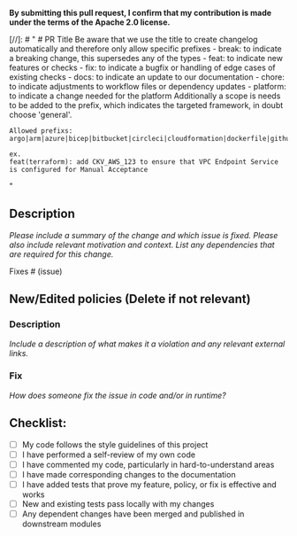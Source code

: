 **By submitting this pull request, I confirm that my contribution is made under the terms of the Apache 2.0 license.**

[//]: # "
    # PR Title
    Be aware that we use the title to create changelog automatically and therefore only allow specific prefixes
    - break:    to indicate a breaking change, this supersedes any of the types
    - feat:     to indicate new features or checks
    - fix:      to indicate a bugfix or handling of edge cases of existing checks
    - docs:     to indicate an update to our documentation
    - chore:    to indicate adjustments to workflow files or dependency updates
    - platform: to indicate a change needed for the platform
    Additionally a scope is needs to be added to the prefix, which indicates the targeted framework, in doubt choose 'general'.
    
    Allowed prefixs: 
    argo|arm|azure|bicep|bitbucket|circleci|cloudformation|dockerfile|github|gha|gitlab|helm|kubernetes|kustomize|openapi|sca|secrets|serverless|terraform|general|graph|terraform_plan
    
    ex.
    feat(terraform): add CKV_AWS_123 to ensure that VPC Endpoint Service is configured for Manual Acceptance
"

## Description

*Please include a summary of the change and which issue is fixed. Please also include relevant motivation and context. List any dependencies that are required for this change.*

Fixes # (issue)

## New/Edited policies (Delete if not relevant)

### Description
*Include a description of what makes it a violation and any relevant external links.*

### Fix
*How does someone fix the issue in code and/or in runtime?*

## Checklist:

- [ ] My code follows the style guidelines of this project
- [ ] I have performed a self-review of my own code
- [ ] I have commented my code, particularly in hard-to-understand areas
- [ ] I have made corresponding changes to the documentation
- [ ] I have added tests that prove my feature, policy, or fix is effective and works
- [ ] New and existing tests pass locally with my changes
- [ ] Any dependent changes have been merged and published in downstream modules
